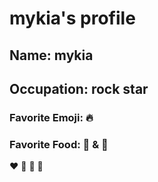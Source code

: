 # mykia's profile

## Name: mykia
## Occupation: rock star

### Favorite Emoji: :fire:
### Favorite Food: :ramen: & :hamburger:

:heart: :purple_heart: :yellow_heart: :revolving_hearts:
